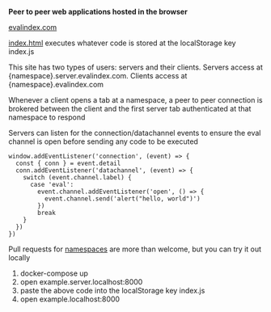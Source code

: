 **Peer to peer web applications hosted in the browser**

[evalindex.com](https://evalindex.com)

[index.html](/static/html/index.html) executes whatever code is stored at the localStorage key index.js

This site has two types of users: servers and their clients. Servers access at {namespace}.server.evalindex.com. Clients access at {namespace}.evalindex.com

Whenever a client opens a tab at a namespace, a peer to peer connection is brokered between the client and the first server tab authenticated at that namespace to respond

Servers can listen for the connection/datachannel events to ensure the eval channel is open before sending any code to be executed

```
window.addEventListener('connection', (event) => {
  const { conn } = event.detail
  conn.addEventListener('datachannel', (event) => {
    switch (event.channel.label) {
      case 'eval':
        event.channel.addEventListener('open', () => {
          event.channel.send('alert("hello, world")')
        })
        break
    }   
  })
})
```
Pull requests for [namespaces](https://github.com/evalinit/servers/tree/main/hashes) are more than welcome, but you can try it out locally

1. docker-compose up
2. open example.server.localhost:8000
3. paste the above code into the localStorage key index.js
4. open example.localhost:8000
